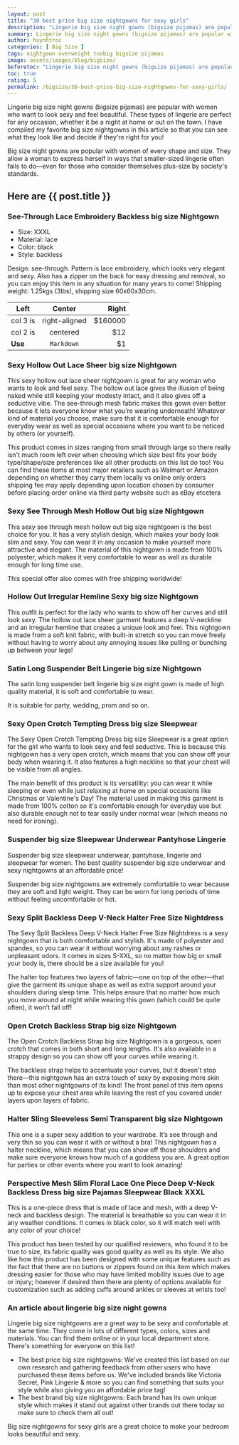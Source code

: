 ```yaml
---
layout: post
title: "30 best price big size nightgowns for sexy girls"
description: "Lingerie big size night gowns (bigsize pijamas) are popular with women who want to look sexy and feel beautiful. These types of lingerie are perfect for any occasion, whether it be a night at home or out on the town. I have compiled my favorite big size nightgowns in this article so that you can see what they look like and decide if they're right for you."
summary: Lingerie big size night gowns (bigsize pijamas) are popular with women who want to look sexy and feel beautiful. These types of lingerie are perfect for any occasion, whether it be a night at home or out on the town. I have compiled my favorite big size nightgowns in this article so that you can see what they look like and decide if they're right for you.
author: huynhtroc
categories: [ Big Size ]
tags: nightgown overweight toobig bigsize pijamas
image: assets/images/blog/bigsize/
beforetoc: "Lingerie big size night gowns (bigsize pijamas) are popular with women who want to look sexy and feel beautiful. These types of lingerie are perfect for any occasion, whether it be a night at home or out on the town. I have compiled my favorite big size nightgowns in this article so that you can see what they look like and decide if they're right for you."
toc: true
rating: 5
permalink: /bigsize/30-best-price-big-size-nightgowns-for-sexy-girls/
---
```



Lingerie big size night gowns (bigsize pijamas) are popular with women who want to look sexy and feel beautiful. These types of lingerie are perfect for any occasion, whether it be a night at home or out on the town. I have compiled my favorite big size nightgowns in this article so that you can see what they look like and decide if they're right for you!

Big size night gowns are popular with women of every shape and size. They allow a woman to express herself in ways that smaller-sized lingerie often fails to do—even for those who consider themselves plus-size by society's standards.

## Here are {{ post.title }}

### See-Through Lace Embroidery Backless big size Nightgown

* Size: XXXL
* Material: lace
* Color: black
* Style: backless

Design: see-through. Pattern is lace embroidery, which looks very elegant and sexy. Also has a zipper on the back for easy dressing and removal, so you can enjoy this item in any situation for many years to come!  Shipping weight: 1.25kgs (3lbs), shipping size 60x60x30cm.

| Left          | Center        | Right   |
| ------------- |:-------------:| -------:|
| col 3 is      | right-aligned | $160000 |
| col 2 is      | centered      | $12     |
| **Use**       | `Markdown`    | $1      |

### Sexy Hollow Out Lace Sheer big size Nightgown

This sexy hollow out lace sheer nightgown is great for any woman who wants to look and feel sexy. The hollow out lace gives the illusion of being naked while still keeping your modesty intact, and it also gives off a seductive vibe. The see-through mesh fabric makes this gown even better because it lets everyone know what you’re wearing underneath! Whatever kind of material you choose, make sure that it is comfortable enough for everyday wear as well as special occasions where you want to be noticed by others (or yourself).

This product comes in sizes ranging from small through large so there really isn't much room left over when choosing which size best fits your body type/shape/size preferences like all other products on this list do too! You can find these items at most major retailers such as Walmart or Amazon depending on whether they carry them locally vs online only orders shipping fee may apply depending upon location chosen by consumer before placing order online via third party website such as eBay etcetera

### Sexy See Through Mesh Hollow Out big size Nightgown

This sexy see through mesh hollow out big size nightgown is the best choice for you. It has a very stylish design, which makes your body look slim and sexy. You can wear it in any occasion to make yourself more attractive and elegant. The material of this nightgown is made from 100% polyester, which makes it very comfortable to wear as well as durable enough for long time use.

This special offer also comes with free shipping worldwide!

### Hollow Out Irregular Hemline Sexy big size Nightgown

This outfit is perfect for the lady who wants to show off her curves and still look sexy. The hollow out lace sheer garment features a deep V-neckline and an irregular hemline that creates a unique look and feel. This nightgown is made from a soft knit fabric, with built-in stretch so you can move freely without having to worry about any annoying issues like pulling or bunching up between your legs!

### Satin Long Suspender Belt Lingerie big size Nightgown

The satin long suspender belt lingerie big size night gown is made of high quality material, it is soft and comfortable to wear.

It is suitable for party, wedding, prom and so on.

### Sexy Open Crotch Tempting Dress big size Sleepwear

The Sexy Open Crotch Tempting Dress big size Sleepwear is a great option for the girl who wants to look sexy and feel seductive. This is because this nightgown has a very open crotch, which means that you can show off your body when wearing it. It also features a high neckline so that your chest will be visible from all angles.

The main benefit of this product is its versatility: you can wear it while sleeping or even while just relaxing at home on special occasions like Christmas or Valentine's Day! The material used in making this garment is made from 100% cotton so it's comfortable enough for everyday use but also durable enough not to tear easily under normal wear (which means no need for ironing).

### Suspender big size Sleepwear Underwear Pantyhose Lingerie

Suspender big size sleepwear underwear, pantyhose, lingerie and sleepwear for women. The best quality suspender big size underwear and sexy nightgowns at an affordable price!

Suspender big size nightgowns are extremely comfortable to wear because they are soft and light weight. They can be worn for long periods of time without feeling uncomfortable or hot.

### Sexy Split Backless Deep V-Neck Halter Free Size Nightdress

The Sexy Split Backless Deep V-Neck Halter Free Size Nightdress is a sexy nightgown that is both comfortable and stylish. It's made of polyester and spandex, so you can wear it without worrying about any rashes or unpleasant odors. It comes in sizes S-XXL, so no matter how big or small your body is, there should be a size available for you!

The halter top features two layers of fabric—one on top of the other—that give the garment its unique shape as well as extra support around your shoulders during sleep time. This helps ensure that no matter how much you move around at night while wearing this gown (which could be quite often), it won’t fall off!

### Open Crotch Backless Strap big size Nightgown

The Open Crotch Backless Strap big size Nightgown is a gorgeous, open crotch that comes in both short and long lengths. It's also available in a strappy design so you can show off your curves while wearing it.

The backless strap helps to accentuate your curves, but it doesn't stop there—this nightgown has an extra touch of sexy by exposing more skin than most other nightgowns of its kind! The front panel of this item opens up to expose your chest area while leaving the rest of you covered under layers upon layers of fabric.

### Halter Sling Sleeveless Semi Transparent big size Nightgown

This one is a super sexy addition to your wardrobe. It’s see through and very thin so you can wear it with or without a bra! This nightgown has a halter neckline, which means that you can show off those shoulders and make sure everyone knows how much of a goddess you are. A great option for parties or other events where you want to look amazing!

### Perspective Mesh Slim Floral Lace One Piece Deep V-Neck Backless Dress big size Pajamas Sleepwear Black XXXL

This is a one-piece dress that is made of lace and mesh, with a deep V-neck and backless design. The material is breathable so you can wear it in any weather conditions. It comes in black color, so it will match well with any color of your choice!

This product has been tested by our qualified reviewers, who found it to be true to size, its fabric quality was good quality as well as its style. We also like how this product has been designed with some unique features such as the fact that there are no buttons or zippers found on this item which makes dressing easier for those who may have limited mobility issues due to age or injury; however if desired then there are plenty of options available for customization such as adding cuffs around ankles or sleeves at wrists too!

### An article about lingerie big size night gowns

Lingerie big size nightgowns are a great way to be sexy and comfortable at the same time. They come in lots of different types, colors, sizes and materials. You can find them online or in your local department store. There's something for everyone on this list!

- The best price big size nightgowns: We've created this list based on our own research and gathering feedback from other users who have purchased these items before us. We've included brands like Victoria Secret, Pink Lingerie & more so you can find something that suits your style while also giving you an affordable price tag!
- The best brand big size nightgowns: Each brand has its own unique style which makes it stand out against other brands out there today so make sure to check them all out!

Big size nightgowns for sexy girls are a great choice to make your bedroom looks beautiful and sexy.